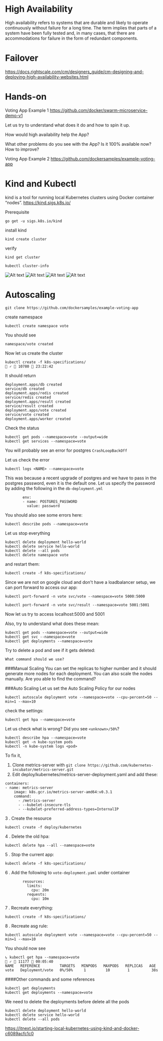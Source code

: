 # High Availability
High availability refers to systems that are durable and likely to operate continuously without failure for a long time. The term implies that parts of a system have been fully tested and, in many cases, that there are accommodations for failure in the form of redundant components.

# Failover
https://docs.rightscale.com/cm/designers_guide/cm-designing-and-deploying-high-availability-websites.html


# Hands-on
Voting App Example 1
https://github.com/docker/swarm-microservice-demo-v1

Let us try to understand what does it do and how to spin it up.


How would high availability help the App?


What other problems do you see with the App? Is it 100% available now? How to improve?

Voting App Example 2
https://github.com/dockersamples/example-voting-app


# Kind and Kubectl
kind is a tool for running local Kubernetes clusters using Docker container “nodes”.
https://kind.sigs.k8s.io/

Prerequisite 
```
go get -u sigs.k8s.io/kind
```
install kind
```
kind create cluster
```
verify 

```
kind get cluster
```

```
kubectl cluster-info
```
![Alt text](./images/kube_history.png?raw=true)
![Alt text](./images/cluster.png?raw=true)
![Alt text](./images/node.png?raw=true)
![Alt text](./images/pods.png?raw=true)


# Autoscaling
```
git clone https://github.com/dockersamples/example-voting-app
```
create namespace
```
kubectl create namespace vote                                                           
```
You should see
```
namespace/vote created
```

Now let us create the cluster
```
kubectl create -f k8s-specifications/                                                    ✓  10780  23:22:42
```
It should return
```
deployment.apps/db created
service/db created
deployment.apps/redis created
service/redis created
deployment.apps/result created
service/result created
deployment.apps/vote created
service/vote created
deployment.apps/worker created
```

Check the status
```
kubectl get pods --namespace=vote --output=wide
kubectl get services --namespace=vote
```
You will probably see an error for postgres `CrashLoopBackOff`

Let us check the error
```
kubectl logs <NAME> --namespace=vote
```
This was because a recent upgrade of postgres and we have to pass in the postgres password, even it is the default one.
Let us specify the password by adding the following in the `db-deployment.yml`
```
        env:
        - name: POSTGRES_PASSWORD
          value: password
```
You should also see some errors here:
```
kubectl describe pods --namespace=vote
```

Let us stop everything
``` 
kubectl delete deployment hello-world
kubectl delete service hello-world
kubectl delete --all pods
kubectl delete namespace vote
```
and restart them:
```
kubectl create -f k8s-specifications/
```
Since we are not on google cloud and don't have a loadbalancer setup, we can port forward to access our app:
```
kubectl port-forward -n vote svc/vote --namespace=vote 5000:5000
```

```
kubectl port-forward -n vote svc/result --namespace=vote 5001:5001
```

Now let us try to access localhost:5000 and 5001

Also, try to understand what does these mean:
```
kubectl get pods --namespace=vote --output=wide
kubectl get svc --namespace=vote
kubectl get deployments --namespace=vote

```

Try to delete a pod and see if it gets deleted:
```
What command should we use?
```
###Manual Scaling
You can set the replicas to higher number and it should generate more nodes for each deployment.
You can also scale the nodes manually. Are you able to find the command?

###Auto Scaling
Let us set the Auto Scaling Policy for our nodes
```
kubectl autoscale deployment vote --namespace=vote --cpu-percent=50 --min=1 --max=10
```
check the settings:
```
kubectl get hpa --namespace=vote
```

Let us check what is wrong?
Did you see `<unknown>/50%`?
```
kubectl describe hpa --namespace=vote
kubectl get -n kube-system pods
kubectl -n kube-system logs <pod>
```

To fix it,
1. Clone metrics-server with `git clone https://github.com/kubernetes-incubator/metrics-server.git`
2. Edit deploy/kubernetes/metrics-server-deployment.yaml and add these:
```
containers:
- name: metrics-server
    image: k8s.gcr.io/metrics-server-amd64:v0.3.1
    command:
      - /metrics-server
      - --kubelet-insecure-tls
      - --kubelet-preferred-address-types=InternalIP
``` 
3 . Create the resource
```
kubectl create -f deploy/kubernetes
```
4 . Delete the old hpa:
```
kubectl delete hpa --all --namespace=vote
```
5 . Stop the current app:
```
kubectl delete -f k8s-specifications/
``` 
6 . Add the following to `vote-deployment.yaml` under container
```
        resources:
          limits:
            cpu: 20m
          requests:
            cpu: 10m
```
7 . Recreate everything:
```
kubectl create -f k8s-specifications/
``` 
8 . Recreate asg rule:
```
kubectl autoscale deployment vote --namespace=vote --cpu-percent=50 --min=1 --max=10
```
You should now see
```
↳ kubectl get hpa --namespace=vote                                                         ✓  11177  00:05:40
NAME   REFERENCE         TARGETS   MINPODS   MAXPODS   REPLICAS   AGE
vote   Deployment/vote   0%/50%     1         10        1          38s
```





####Other commands and some references

```
kubectl get deployments
kubectl get deployments --namespace=vote
```
We need to delete the deployments before delete all the pods
```
kubectl delete deployment hello-world
kubectl delete service hello-world
kubectl delete --all pods
```
https://itnext.io/starting-local-kubernetes-using-kind-and-docker-c6089acfc1c0

